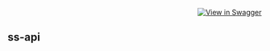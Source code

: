 <div align="right">

[![View in Swagger](https://jessemillar.github.io/view-in-swagger-button/button.svg)](https://souzaramon.github.io/ss-api/)

</div>

## ss-api